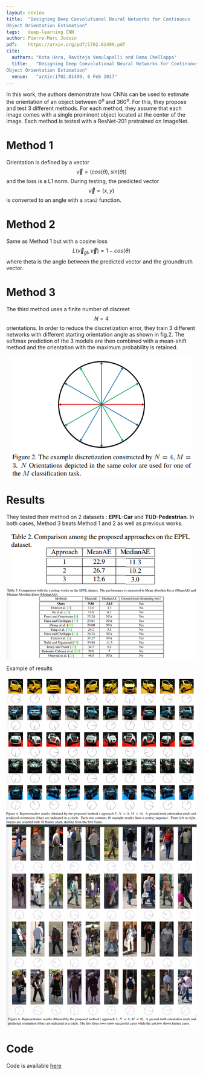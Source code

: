 ```yaml
---
layout: review
title:  "Designing Deep Convolutional Neural Networks for Continuous
Object Orientation Estimation"
tags:   deep-learning CNN
author: Pierre-Marc Jodoin
pdf:    https://arxiv.org/pdf/1702.01499.pdf
cite:
  authors: "Kota Hara, Raviteja Vemulapalli and Rama Chellappa"
  title:   "Designing Deep Convolutional Neural Networks for Continuous
Object Orientation Estimation"
  venue:   "arXiv:1702.01499, 6 Feb 2017"
---
```


In this work, the authors demonstrate how CNNs can be used to estimate the orientation of an object between 0<sup>o</sup> and 360<sup>o</sup>.  For this, they propose and test 3 different methods. For each method, they assume that each image comes with a single prominent object located at the center of the image.  Each method is tested with a ResNet-201 pretrained on ImageNet. 

# Method 1
Orientation is defined by a vector $$\vec v=(cos(\theta),sin(\theta))$$ and the loss is a L1 norm.  During testing, the predicted vector $$\vec v=(x,y)$$ is converted to an angle with a ```atan2``` function.

# Method 2

Same as Method 1 but with a cosine loss $$L(\vec v_{gt},\vec v)=1-cos(\theta)$$ where theta is the angle between the predicted vector and the groundtruth vector.

# Method 3

The third method uses a finite number of discreet $$N=4$$ orientations.  In order to reduce the discretization error, they train 3 different networks with different starting orientation angle as shown in fig.2.  The softmax prediction of the 3 models are then combined with a mean-shift method and the orientation with the maximum probability is retained.

<div style="text-align:center">
<img src="/deep-learning/images/deepOrientation2017/sc01.png">
</div>

# Results 

They tested their method on 2 datasets : **EPFL-Car** and **TUD-Pedestrian**.  In both cases, Method 3 beats Method 1 and 2 as well as previous works.


<div style="text-align:center">
<img src="/deep-learning/images/deepOrientation2017/sc02.png">
<img src="/deep-learning/images/deepOrientation2017/sc03.png">
</div>


Example of results

![](/deep-learning/images/deepOrientation2017/sc04.png)
![](/deep-learning/images/deepOrientation2017/sc05.png)

# Code
Code is available [here](http://www.kotahara.com/uploads/1/8/2/0/18208959/public_code.zip)

